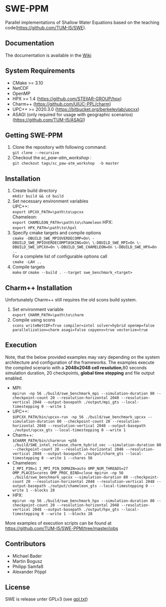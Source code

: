 SWE-PPM
===

Parallel implementations of Shallow Water Equations based on the teaching code(https://github.com/TUM-I5/SWE).

Documentation
-------------

The documentation is available in the [Wiki](https://github.com/TUM-I5/SWE/wiki)

System Requirements
------------
- CMake >= 3.10
- NetCDF
- OpenMP
- HPX >= 1.4 (https://github.com/STEllAR-GROUP/hpx)
- Charm++ (https://github.com/UIUC-PPL/charm)
- UPC++ >= 2020.3.0 (https://bitbucket.org/berkeleylab/upcxx)
- ASAGI (only required for usage with geographic scenarios) (https://github.com/TUM-I5/ASAGI)

Getting SWE-PPM
------------------
1. Clone the repository with following command: \
`git clone --recursive`
2. Checkout the *sc_paw-atm_workshop* : \
`git checkout tags/sc_paw-atm_workshop  -b master`

Installation
------------
1. Create build directory\
    `mkdir build && cd build`
2. Set necessary environment variables\
UPC++: \
`export UPCXX_PATH=\path\to\upcxx`\
Chameleon: \
`export CHAMELEON_PATH=\path\to\chameleon`
HPX: \
`export HPX_PATH=\path\to\hpx`\
3. Specify cmake targets and compile options\
    `cmake -DBUILD_SWE_MPIOVERDECOMP=On\ -DBUILD_SWE_MPIOVERDECOMPTASKING=On\ \-DBUILD_SWE_MPI=On \-DBUILD_SWE_UPCXX=On \-DBUILD_SWE_CHAMELEON=On \-DBUILD_SWE_HPX=On  ..`\
    For a complete list of configurable options call \
     `cmake -LAH ..`
4. Compile targets\
    `make` or `cmake --build . --target swe_benchmark_<target>`

Charm++ Installation
--------------
Unfortunately Charm++ still requires the old scons build system. 

1. Set environment variable \
`export CHARM_PATH=\path\to\charm`
2. Compile using scons \
`scons writeNetCDF=True compiler=intel solver=hybrid openmp=false parallelization=charm asagi=false copyenv=true vectorize=true`

Execution
------------
Note, that the below provided examples may vary depending on the system architecture and configuration of the frameworks.
The examples execute the compiled scenario with a **2048x2048 cell resolution**,80 seconds simulation duration, 20 checkpoints, **global time stepping** and file output enabled. 
- MPI: \
`mpirun -np 56 ./build/swe_benchmark_mpi --simulation-duration 80 --checkpoint-count 20 --resolution-horizontal 2048 --resolution-vertical 2048 --output-basepath ./output/mpi_gts --local-timestepping 0 --write 1`
- UPC++: \
`$UPCXX_PATH/bin/upcxx-run -np 56 ./build/swe_benchmark_upcxx --simulation-duration 80 --checkpoint-count 20 --resolution-horizontal 2048 --resolution-vertical 2048 --output-basepath ./output/upcxx_gts --local-timestepping 0 --write 1`
- Charm++:\
`$CHARM_PATH/bin/charmrun +p56 ./build/SWE_intel_release_charm_hybrid_vec --simulation-duration 80 --checkpoint-count 20 --resolution-horizontal 2048 --resolution-vertical 2048 --output-basepath ./output/charm_gts --local-timestepping 0 --write 1 --chares 56`
- Chameleon: \
`I_MPI_PIN=1 I_MPI_PIN_DOMAIN=auto OMP_NUM_THREADS=27 OMP_PLACES=cores OMP_PROC_BIND=close mpirun -np 56 ./build/swe_benchmark_upcxx --simulation-duration 80 --checkpoint-count 20 --resolution-horizontal 2048 --resolution-vertical 2048 --output-basepath ./output/chameleon_gts --local-timestepping 0 --write 1 --blocks 28`
- HPX: \
`mpirun -np 56 ./build/swe_benchmark_hpx --simulation-duration 80 --checkpoint-count 20 --resolution-horizontal 2048 --resolution-vertical 2048 --output-basepath ./output/hpx_gts --local-timestepping 0 --write 1 --blocks 28`

More examples of execution scripts can be found at https://github.com/TUM-I5/SWE-PPM/tree/master/jobs

Contributors
-------------
- Michael Bader
- Martin Bogusz
- Philipp Samfaß
- Alexander Pöppl

License
-------

SWE is release unter GPLv3 (see [gpl.txt](gpl.txt))
